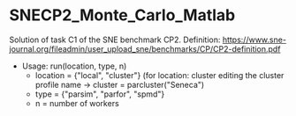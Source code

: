 # SNECP2_Monte_Carlo_Matlab
Solution of task C1 of the SNE benchmark CP2. Definition: https://www.sne-journal.org/fileadmin/user_upload_sne/benchmarks/CP/CP2-definition.pdf

* Usage: run(location, type, n)
  * location = {"local", "cluster"} (for location: cluster editing the cluster profile name -> cluster = parcluster("Seneca")
  * type = {"parsim", "parfor", "spmd"}
  * n = number of workers
